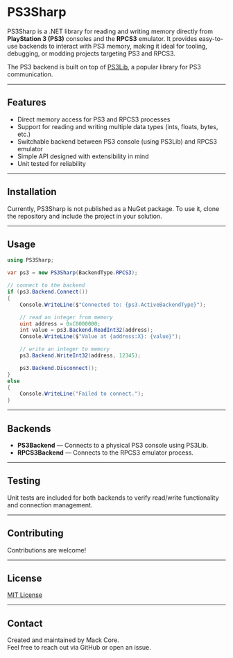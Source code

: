 # PS3Sharp

PS3Sharp is a .NET library for reading and writing memory directly from **PlayStation 3 (PS3)** consoles and the **RPCS3** emulator. It provides easy-to-use backends to interact with PS3 memory, making it ideal for tooling, debugging, or modding projects targeting PS3 and RPCS3.

The PS3 backend is built on top of [PS3Lib](https://github.com/iMCSx/PS3Lib), a popular library for PS3 communication.

---

## Features

- Direct memory access for PS3 and RPCS3 processes
- Support for reading and writing multiple data types (ints, floats, bytes, etc.)
- Switchable backend between PS3 console (using PS3Lib) and RPCS3 emulator
- Simple API designed with extensibility in mind
- Unit tested for reliability

---

## Installation

Currently, PS3Sharp is not published as a NuGet package. To use it, clone the repository and include the project in your solution.

---

## Usage

```csharp
using PS3Sharp;

var ps3 = new PS3Sharp(BackendType.RPCS3);

// connect to the backend
if (ps3.Backend.Connect())
{
    Console.WriteLine($"Connected to: {ps3.ActiveBackendType}");

    // read an integer from memory
    uint address = 0xC0000000;
    int value = ps3.Backend.ReadInt32(address);
    Console.WriteLine($"Value at {address:X}: {value}");

    // write an integer to memory
    ps3.Backend.WriteInt32(address, 12345);

    ps3.Backend.Disconnect();
}
else
{
    Console.WriteLine("Failed to connect.");
}
```

---

## Backends

- **PS3Backend** — Connects to a physical PS3 console using PS3Lib.
- **RPCS3Backend** — Connects to the RPCS3 emulator process.

---

## Testing

Unit tests are included for both backends to verify read/write functionality and connection management.

---

## Contributing

Contributions are welcome!

---

## License

[MIT License](LICENSE)

---

## Contact

Created and maintained by Mack Core.  
Feel free to reach out via GitHub or open an issue.